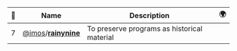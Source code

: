 |:star2: | Name | Description | 🌍|
|---|---|---|---|
|7|[@imos](https://github.com/imos)/[**rainynine**](https://github.com/imos/rainynine)|To preserve programs as historical material||

